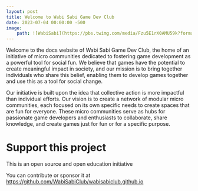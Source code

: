 ```yaml
---
layout: post
title: Welcome to Wabi Sabi Game Dev Club
date: 2023-07-04 00:00:00 -500
image: 
    path: ![WabiSabi](https://pbs.twimg.com/media/Fzu5E1rX0AMU59k?format=jpg&name=large)
--- 
```


Welcome to the docs website of Wabi Sabi Game Dev Club, the home of an initiative of micro communities dedicated to fostering game development as a powerful tool for social fun. We believe that games have the potential to create meaningful impact in society, and our mission is to bring together individuals who share this belief, enabling them to develop games together and use this as a tool for social change.

Our initiative is built upon the idea that collective action is more impactful than individual efforts. Our vision is to create a network of modular micro communities, each focused on its own specific needs to create spaces that are fun for everyone. These micro communities serve as hubs for passionate game developers and enthusiasts to collaborate, share knowledge, and create games just for fun or for a specific purpose.

# Support this project
This is an open source and open education initiative

You can contribute or sponsor it at https://github.com/WabiSabiClub/wabisabiclub.github.io

